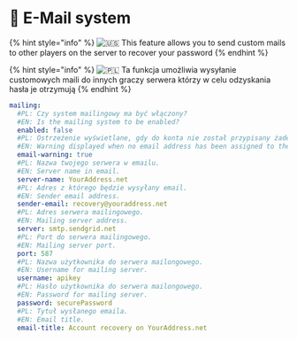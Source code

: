 # 📧 E-Mail system

{% hint style="info" %}
<img src="https://twemoji.maxcdn.com/2/svg/1f1fa-1f1f8.svg" alt="🇺🇸" data-size="line"> This feature allows you to send custom mails to other players on the server to recover your password
{% endhint %}

{% hint style="info" %}
<img src="https://twemoji.maxcdn.com/2/svg/1f1f5-1f1f1.svg" alt="🇵🇱" data-size="line"> Ta funkcja umożliwia wysyłanie customowych maili do innych graczy serwera którzy w celu odzyskania hasła je otrzymują
{% endhint %}

```yaml
mailing:
  #PL: Czy system mailingowy ma być włączony?
  #EN: Is the mailing system to be enabled?
  enabled: false
  #PL: Ostrzeżenie wyświetlane, gdy do konta nie został przypisany żaden adres e-mail.
  #EN: Warning displayed when no email address has been assigned to the account.
  email-warning: true
  #PL: Nazwa twojego serwera w emailu.
  #EN: Server name in email.
  server-name: YourAddress.net
  #PL: Adres z którego będzie wysyłany email.
  #EN: Sender email address.
  sender-email: recovery@youraddress.net
  #PL: Adres serwera mailingowego.
  #EN: Mailing server address.
  server: smtp.sendgrid.net
  #PL: Port do serwera mailingowego.
  #EN: Mailing server port.
  port: 587
  #PL: Nazwa użytkownika do serwera mailongowego.
  #EN: Username for mailing server.
  username: apikey
  #PL: Hasło użytkownika do serwera mailongowego.
  #EN: Password for mailing server.
  password: securePassword
  #PL: Tytuł wysłanego emaila.
  #EN: Email title.
  email-title: Account recovery on YourAddress.net
```
